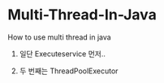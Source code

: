 # Multi-Thread-In-Java
How to use multi thread in java

1. 일단 Executeservice 먼저..


2. 두 번째는 ThreadPoolExecutor 
